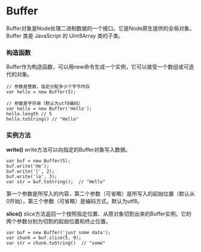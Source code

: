 Buffer
===
Buffer对象是Node处理二进制数据的一个接口。它是Node原生提供的全局对象。
Buffer 类是 JavaScript 的 Uint8Array 类的子类。

###  构造函数
Buffer作为构造函数，可以用new命令生成一个实例，它可以接受一个数组或可迭代的对象。
```
// 参数是整数，指定分配多少个字节内存
var hello = new Buffer(5);

// 参数是字符串（默认为utf8编码）
var hello = new Buffer('Hello');
hello.length // 5
hello.toString() // "Hello"
```

###  实例方法
**write()**
write方法可以向指定的Buffer对象写入数据。
```
var buf = new Buffer(5);
buf.write('He');
buf.write('l', 2);
buf.write('lo', 3);
var str = buf.toString();  // "Hello"
```
第一个参数是所写入的内容，第二个参数（可省略）是所写入的起始位置（默认从0开始），第三个参数（可省略）是编码方式，默认为utf8。

**slice()**
slice方法返回一个按照指定位置、从原对象切割出来的Buffer实例。它的两个参数分别为切割的起始位置和终止位置。
```
var buf = new Buffer('just some data');
var chunk = buf.slice(5, 9);
var str = chunk.toString()  // "some"
```